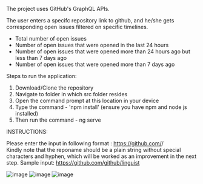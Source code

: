 The project uses GitHub's GraphQL APIs.

The user enters a specifc repository link to github, and he/she gets corresponding open issues filtered on specific timelines.
- Total number of open issues
- Number of open issues that were opened in the last 24 hours
- Number of open issues that were opened more than 24 hours ago but less than 7 days ago
- Number of open issues that were opened more than 7 days ago 

Steps to run the application:

1. Download/Clone the repository
2. Navigate to folder in which src folder resides
3. Open the command prompt at this location in your device
4. Type the command - 'npm install' (ensure you have npm and node js installed)
5. Then run the command - ng serve


INSTRUCTIONS:

Please enter the input in following format :
https://github.com/<owner>/<reponme>\
Kindly note that the reponame should be a plain string without special characters and hyphen, which will be worked as an improvement in the next step.
Sample input: https://github.com/github/linguist

![image](https://github.com/varsha-mkanmuri/github-open-issues/assets/124398391/4c6785a1-32ff-4651-b361-95e37be6a38c)
![image](https://github.com/varsha-mkanmuri/github-open-issues/assets/124398391/b2a11e4e-1be0-4510-896c-26d122954f66)
![image](https://github.com/varsha-mkanmuri/github-open-issues/assets/124398391/81ae9cd9-3953-4d32-bc4e-31dfbd4acaad)




